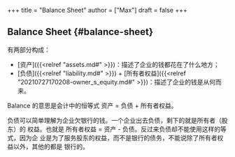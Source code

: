 +++
title = "Balance Sheet"
author = ["Max"]
draft = false
+++

## Balance Sheet {#balance-sheet}

有两部分构成：

-   [资产]({{<relref "assets.md#" >}})：描述了企业的钱都花在了什么地方；
-   [负债]({{<relref "liability.md#" >}}) + [所有者权益]({{<relref "20210727170208-owner_s_equity.md#" >}})：描述了企业的钱是从何而来。

Balance 的意思是会计中的恒等式 资产 = 负债 + 所有者权益。

负债可以简单理解为企业欠银行的钱。一个企业出去负债，剩下的就是所有者（股东）的
权益。也就是 所有者权益 = 资产 - 负债。反过来负债却不能使用这样的等式，因为企
业是为了服务股东的权益，而不是银行的债务，不能说除了所有者权益以外，其他的都是
银行的。
